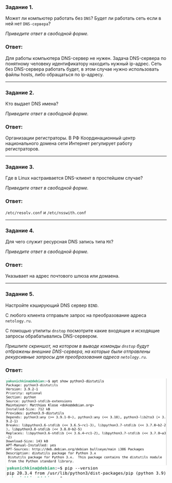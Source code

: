 ### Задание 1. 

Может ли компьютер работать без `DNS`? Будет ли работать сеть если в ней нет `DNS-сервера`? 

*Приведите ответ в свободной форме.*

### Ответ:

Для работы компьютера DNS-сервер не нужен. Задача DNS-сервера по понятному человеку идентификатору находить нужный ip-адрес. Сеть без DNS-сервера работать будет, в этом случае нужно использовать файлы hosts, либо обращаться по ip-адресу.

---

### Задание 2. 

Кто выдает DNS имена? 

*Приведите ответ в свободной форме.*

### Ответ:

Организации регистраторы. В РФ Координационный центр национального домена сети Интернет регулирует работу регистраторов.

---

### Задание 3. 

Где в Linux настраивается DNS-клиент в простейшем случае?

*Приведите ответ в свободной форме.*

### Ответ:

`/etc/resolv.conf` и `/etc/nsswith.conf` 

---

### Задание 4. 

Для чего служит ресурсная DNS запись типа `MX`?

*Приведите ответ в свободной форме.*

### Ответ:

Указывает на адрес почтового шлюза или домаена. 

---

### Задание 5. 

Настройте кэширующий DNS сервер `BIND`. 

С любого клиента отправьте запрос на преобразование адреса `netology.ru`.

С помощью утилиты `dnstop` посмотрите какие входящие и исходящие запросы обрабатывались DNS-сервером.

*Пришлите скриншот, на котором в выводе команды `dnstop` будут отбражены внешние DNS-сервера, на которые были отправлены рекурсивные запросы для преобразования адреса `netology.ru`.*

### Ответ:

![Task5](/lesson13/task5_1.jpg "Задание 5")
![Task5](/lesson13/task5_2.jpg "Задание 5")